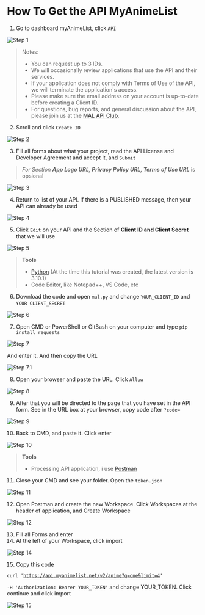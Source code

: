 # How To Get the API MyAnimeList

1. Go to dashboard myAnimeList, click <code>API</code>

![Step 1](https://github.com/nurkholiqansori/apiMyAnimeList/blob/main/img/step%201.png "Step 1")

> Notes:
> - You can request up to 3 IDs.
> - We will occasionally review applications that use the API and their services.
> - If your application does not comply with Terms of Use of the API, we will terminate the application's access.
> - Please make sure the email address on your account is up-to-date before creating a Client ID.
> - For questions, bug reports, and general discussion about the API, please join us at the [MAL API Club](https://myanimelist.net/clubs.php?cid=13727 "MAL API Club").

2. Scroll and click <code>Create ID</code>

![Step 2](https://github.com/nurkholiqansori/apiMyAnimeList/blob/main/img/step%202.png "Step 2")

3. Fill all forms about what your project, read the API License and Developer Agreement and accept it, and <code>Submit</code>

> _For Section **App Logo URL, Privacy Policy URL, Terms of Use URL**_ is opsional

![Step 3](https://github.com/nurkholiqansori/apiMyAnimeList/blob/main/img/step%203.png "Step 3")

4. Return to list of your API. If there is a PUBLISHED message, then your API can already be used

![Step 4](https://github.com/nurkholiqansori/apiMyAnimeList/blob/main/img/step%204.png "Step 4")

5. Click <code>Edit</code> on your API and the Section of **Client ID and Client Secret** that we will use

![Step 5](https://github.com/nurkholiqansori/apiMyAnimeList/blob/main/img/Step%205.png "Step 5")


> **Tools**
> - [Python](https://www.python.org/downloads/ "Download Python") (At the time this tutorial was created, the latest version is 3.10.1)
> - Code Editor, like Notepad++, VS Code, etc

6. Download the code and open <code>mal.py</code> and change <code>YOUR_CLIENT_ID</code> and <code>YOUR CLIENT_SECRET</code>

![Step 6](https://github.com/nurkholiqansori/apiMyAnimeList/blob/main/img/Step%201.1.png "Step 6")

7. Open CMD or PowerShell or GitBash on your computer and type <code>pip install requests</code>

![Step 7](https://github.com/nurkholiqansori/apiMyAnimeList/blob/main/img/step%207.png "Step 7")

And enter it. And then copy the URL

![Step 7.1](https://github.com/nurkholiqansori/apiMyAnimeList/blob/main/img/Step%207.1.png "Step 7.1")

8. Open your browser and paste the URL. Click <code>Allow</code>

![Step 8](https://github.com/nurkholiqansori/apiMyAnimeList/blob/main/img/step%207.2.png "Step 8")

9. After that you will be directed to the page that you have set in the API form. See in the URL box at your browser, copy code after <code>?code=</code>

![Step 9](https://github.com/nurkholiqansori/apiMyAnimeList/blob/main/img/Step%209.png "Step 9")

10. Back to CMD, and paste it. Click enter

![Step 10](https://github.com/nurkholiqansori/apiMyAnimeList/blob/main/img/step%209.1.png "Step 10")


> **Tools**
> - Processing API application, i use [Postman](https://www.postman.com/downloads/ "Download Postman")

11. Close your CMD and see your folder. Open the <code>token.json</code>

![Step 11](https://github.com/nurkholiqansori/apiMyAnimeList/blob/main/img/Step%2011.png "Step 11")

12. Open Postman and create the new Workspace. Click Workspaces at the header of application, and Create Workspace

![Step 12](https://github.com/nurkholiqansori/apiMyAnimeList/blob/main/img/Step%2012.png "Step 12")

13. Fill all Forms and enter
14. At the left of your Workspace, click import

![Step 14](https://github.com/nurkholiqansori/apiMyAnimeList/blob/main/img/Step%2014.png "Step 14")

15. Copy this code

<code>curl 'https://api.myanimelist.net/v2/anime?q=one&limit=4' \
-H 'Authorization: Bearer YOUR_TOKEN'</code>
 and change YOUR_TOKEN. Click continue and click import

![Step 15](https://github.com/nurkholiqansori/apiMyAnimeList/blob/main/img/Step%2015.png "Step 15")
